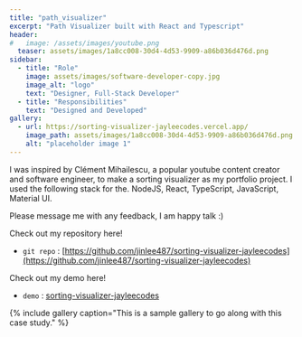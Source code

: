 ```yaml
---
title: "path_visualizer"
excerpt: "Path Visualizer built with React and Typescript"
header:
#   image: /assets/images/youtube.png
  teaser: assets/images/1a8cc008-30d4-4d53-9909-a86b036d476d.png
sidebar:
  - title: "Role"
    image: assets/images/software-developer-copy.jpg
    image_alt: "logo"
    text: "Designer, Full-Stack Developer"
  - title: "Responsibilities"
    text: "Designed and Developed"
gallery:
  - url: https://sorting-visualizer-jayleecodes.vercel.app/
    image_path: assets/images/1a8cc008-30d4-4d53-9909-a86b036d476d.png
    alt: "placeholder image 1"
---
```


I was inspired by Clément Mihailescu, a popular youtube content creator and software engineer, to make a sorting visualizer as my portfolio project. I used the following stack for the. NodeJS, React, TypeScript, JavaScript, Material UI. 

Please message me with any feedback, I am happy talk :)

Check out my repository here!
- `git repo` : [https://github.com/jinlee487/sorting-visualizer-jayleecodes](https://github.com/jinlee487/sorting-visualizer-jayleecodes)

Check out my demo here!
- `demo` : [sorting-visualizer-jayleecodes](https://sorting-visualizer-jayleecodes.vercel.app/)

{% include gallery caption="This is a sample gallery to go along with this case study." %}
